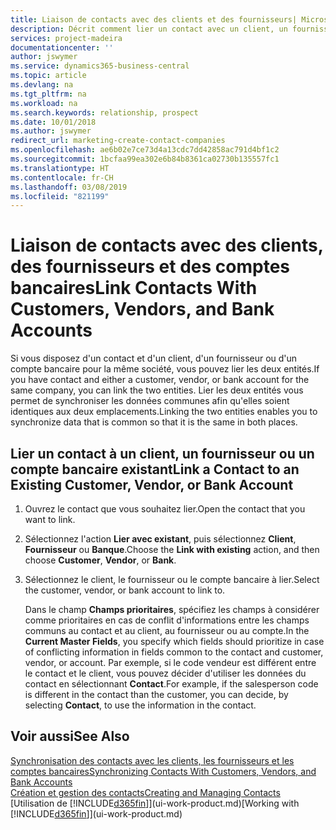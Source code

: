 ```yaml
---
title: Liaison de contacts avec des clients et des fournisseurs| Microsoft Docs
description: Décrit comment lier un contact avec un client, un fournisseur, ou un compte bancaire de la même société, afin de pouvoir synchroniser les données communes.
services: project-madeira
documentationcenter: ''
author: jswymer
ms.service: dynamics365-business-central
ms.topic: article
ms.devlang: na
ms.tgt_pltfrm: na
ms.workload: na
ms.search.keywords: relationship, prospect
ms.date: 10/01/2018
ms.author: jswymer
redirect_url: marketing-create-contact-companies
ms.openlocfilehash: ae6b02e7ce73d4a13cdc7dd42858ac791d4bf1c2
ms.sourcegitcommit: 1bcfaa99ea302e6b84b8361ca02730b135557fc1
ms.translationtype: HT
ms.contentlocale: fr-CH
ms.lasthandoff: 03/08/2019
ms.locfileid: "821199"
---
```

# <a name="link-contacts-with-customers-vendors-and-bank-accounts"></a><span data-ttu-id="54390-103">Liaison de contacts avec des clients, des fournisseurs et des comptes bancaires</span><span class="sxs-lookup"><span data-stu-id="54390-103">Link Contacts With Customers, Vendors, and Bank Accounts</span></span>
<span data-ttu-id="54390-104">Si vous disposez d'un contact et d'un client, d'un fournisseur ou d'un compte bancaire pour la même société, vous pouvez lier les deux entités.</span><span class="sxs-lookup"><span data-stu-id="54390-104">If you have contact and either a customer, vendor, or bank account for the same company, you can link the two entities.</span></span> <span data-ttu-id="54390-105">Lier les deux entités vous permet de synchroniser les données communes afin qu'elles soient identiques aux deux emplacements.</span><span class="sxs-lookup"><span data-stu-id="54390-105">Linking the two entities enables you to synchronize data that is common so that it is the same in both places.</span></span>

## <a name="link-a-contact-to-an-existing-customer-vendor-or-bank-account"></a><span data-ttu-id="54390-106">Lier un contact à un client, un fournisseur ou un compte bancaire existant</span><span class="sxs-lookup"><span data-stu-id="54390-106">Link a Contact to an Existing Customer, Vendor, or Bank Account</span></span>
1. <span data-ttu-id="54390-107">Ouvrez le contact que vous souhaitez lier.</span><span class="sxs-lookup"><span data-stu-id="54390-107">Open the contact that you want to link.</span></span>
2. <span data-ttu-id="54390-108">Sélectionnez l'action **Lier avec existant**, puis sélectionnez **Client**, **Fournisseur** ou **Banque**.</span><span class="sxs-lookup"><span data-stu-id="54390-108">Choose the **Link with existing** action, and then choose **Customer**, **Vendor**, or **Bank**.</span></span>
3. <span data-ttu-id="54390-109">Sélectionnez le client, le fournisseur ou le compte bancaire à lier.</span><span class="sxs-lookup"><span data-stu-id="54390-109">Select the customer, vendor, or bank account to link to.</span></span>

   <span data-ttu-id="54390-110">Dans le champ **Champs prioritaires**, spécifiez les champs à considérer comme prioritaires en cas de conflit d'informations entre les champs communs au contact et au client, au fournisseur ou au compte.</span><span class="sxs-lookup"><span data-stu-id="54390-110">In the **Current Master Fields**, you specify which fields should prioritize in case of conflicting information in fields common to the contact and customer, vendor, or account.</span></span> <span data-ttu-id="54390-111">Par exemple, si le code vendeur est différent entre le contact et le client, vous pouvez décider d'utiliser les données du contact en sélectionnant **Contact**.</span><span class="sxs-lookup"><span data-stu-id="54390-111">For example, if the salesperson code is different in the contact than the customer, you can decide, by selecting **Contact**, to use the information in the contact.</span></span>

## <a name="see-also"></a><span data-ttu-id="54390-112">Voir aussi</span><span class="sxs-lookup"><span data-stu-id="54390-112">See Also</span></span>
[<span data-ttu-id="54390-113">Synchronisation des contacts avec les clients, les fournisseurs et les comptes bancaires</span><span class="sxs-lookup"><span data-stu-id="54390-113">Synchronizing Contacts With Customers, Vendors, and Bank Accounts</span></span>](marketing-synchronize-contacts-customers-vendors-bank-accounts.md)  
[<span data-ttu-id="54390-114">Création et gestion des contacts</span><span class="sxs-lookup"><span data-stu-id="54390-114">Creating and Managing Contacts</span></span>](marketing-contacts.md)  
<span data-ttu-id="54390-115">[Utilisation de [!INCLUDE[d365fin](includes/d365fin_md.md)]](ui-work-product.md)</span><span class="sxs-lookup"><span data-stu-id="54390-115">[Working with [!INCLUDE[d365fin](includes/d365fin_md.md)]](ui-work-product.md)</span></span>  
